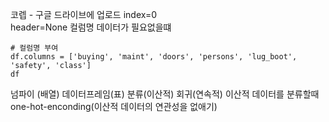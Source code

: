 코렙 - 구글 드라이브에 업로드 
index=0  
header=None 컬럼명 데이터가 필요없을떄

```
# 컬럼명 부여
df.columns = ['buying', 'maint', 'doors', 'persons', 'lug_boot', 'safety', 'class']
df
```
넘파이 (배열) 데이터프레임(표)
분류(이산적) 회귀(연속적)
이산적 데이터를 분류할때 one-hot-enconding(이산적 데이터의 연관성을 없애기)


